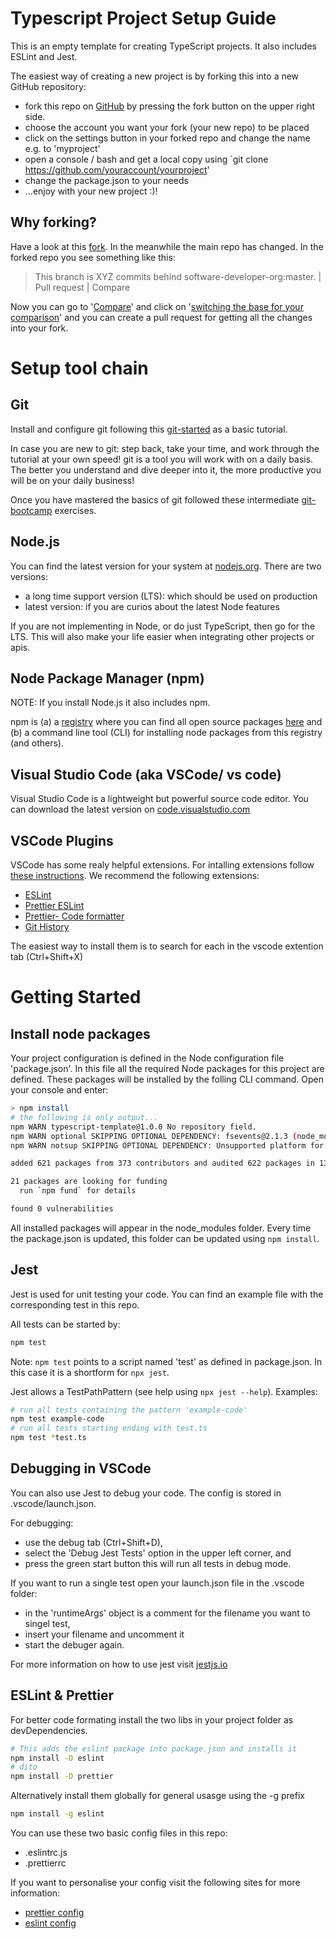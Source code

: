 # Typescript Project Setup Guide

This is an empty template for creating TypeScript projects. It also includes ESLint and Jest.

The easiest way of creating a new project is by forking this into a new GitHub repository:
* fork this repo on [GitHub](https://github.com/software-developer-org/typescript-template)
by pressing the fork button on the upper right side.
* choose the account you want your fork (your new repo) to be placed
* click on the settings button in your forked repo and change the name e.g. to 'myproject'
* open a console / bash and get a local copy using `git clone https://github.com/youraccount/yourproject'
* change the package.json to your needs
* ...enjoy with your new project :)!

## Why forking?

Have a look at this [fork](https://github.com/taitruong/typescript-test). In the meanwhile the main repo has changed. In the forked repo you see something like this:

> This branch is XYZ commits behind software-developer-org:master. | Pull request | Compare

Now you can go to '[Compare](https://github.com/software-developer-org/typescript-template/compare/master...taitruong:master)' and click on '[switching the base for your comparison](https://github.com/taitruong/typescript-test/compare/master...software-developer-org:master)' and you can create a pull request for getting all the changes into your fork.

# Setup tool chain

## Git

Install and configure git following this [git-started](https://github.com/software-developer-org/git-started) as a basic tutorial.

In case you are new to git: step back, take your time, and work through the tutorial at your own speed! git is a tool you will work with on a daily basis. The better you understand and dive deeper into it, the more productive you will be on your daily business!

Once you have mastered the basics of git followed these intermediate [git-bootcamp](https://github.com/software-developer-org/bootcamp) exercises.

## Node.js

You can find the latest version for your system at [nodejs.org](https://nodejs.org/en/). There are two versions:

- a long time support version (LTS): which should be used on production
- latest version: if you are curios about the latest Node features

If you are not implementing in Node, or do just TypeScript, then go for the LTS. This will also make your life easier when integrating other projects or apis.

## Node Package Manager (npm)

NOTE: If you install Node.js it also includes npm.

npm is (a) a [registry](https://docs.npmjs.com/about-npm/) where you can find all open source packages [here](npmjs.com) and (b) a command line tool (CLI) for installing node packages from this registry (and others).


## Visual Studio Code (aka VSCode/ vs code)
 Visual Studio Code is a lightweight but powerful source code editor. You can download the latest version on [code.visualstudio.com](https://code.visualstudio.com/)

## VSCode Plugins
VSCode has some realy helpful extensions. For intalling extensions follow [these instructions](https://code.visualstudio.com/docs/editor/extension-gallery).
We recommend the following extensions:

  * [ESLint](https://marketplace.visualstudio.com/items?itemName=dbaeumer.vscode-eslint)
  * [Prettier ESLint](https://marketplace.visualstudio.com/items?itemName=rvest.vs-code-prettier-eslint)
  * [Prettier- Code formatter](https://marketplace.visualstudio.com/items?itemName=esbenp.prettier-vscode)
  * [Git History](https://marketplace.visualstudio.com/items?itemName=donjayamanne.githistory)

  The easiest way to install them is to search for each in the vscode extention tab (Ctrl+Shift+X)


# Getting Started

## Install node packages
Your project configuration is defined in the Node configuration file 'package.json'. In this file all the required Node packages for this project are defined.
These packages will be installed by the folling CLI command. Open your console and enter:

```bash
> npm install
# the following is only output...
npm WARN typescript-template@1.0.0 No repository field.
npm WARN optional SKIPPING OPTIONAL DEPENDENCY: fsevents@2.1.3 (node_modules\fsevents):
npm WARN notsup SKIPPING OPTIONAL DEPENDENCY: Unsupported platform for fsevents@2.1.3: wanted {"os":"darwin","arch":"any"} (current: {"os":"win32","arch":"x64"})

added 621 packages from 373 contributors and audited 622 packages in 13.291s

21 packages are looking for funding
  run `npm fund` for details

found 0 vulnerabilities
```

All installed packages will appear in the node_modules folder. Every time the package.json is updated, this folder can be updated using `npm install`.

## Jest

Jest is used for unit testing your code. You can find an example file with the corresponding test in this repo.

All tests can be started by:

```bash
npm test
```

Note: `npm test` points to a script named 'test' as defined in package.json. In this case it is a shortform for `npx jest`.

Jest allows a TestPathPattern (see help using `npx jest --help`). Examples:

```bash
# run all tests containing the pattern 'example-code'
npm test example-code
# run all tests starting ending with test.ts
npm test *test.ts
```

## Debugging in VSCode

You can also use Jest to debug your code. The config is stored in .vscode/launch.json.

For debugging:

- use the debug tab (Ctrl+Shift+D),
- select the 'Debug Jest Tests' option in the upper left corner, and
- press the green start button this will run all tests in debug mode.

If you want to run a single test open your launch.json file in the .vscode folder:
- in the 'runtimeArgs' object is a comment for the filename you want to singel test,
- insert your filename and uncomment it
- start the debuger again.

For more information on how to use jest visit [jestjs.io](https://jestjs.io/docs/en/getting-started)

## ESLint & Prettier

For better code formating install the two libs in your project folder as devDependencies.

```bash
# This adds the eslint package into package.json and installs it
npm install -D eslint
# dito
npm install -D prettier
```

Alternatively install them globally for general usasge using the -g prefix
 ```bash
npm install -g eslint
```

You can use these two basic config files in this repo:
- .eslintrc.js
- .prettierrc

If you want to personalise your config visit the following sites for more information:
- [prettier config](https://prettier.io/docs/en/options.html)
- [eslint config](https://eslint.org/docs/user-guide/configuring)

